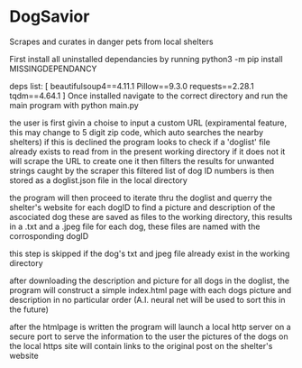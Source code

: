 # DogSavior
Scrapes and curates in danger pets from local shelters

First install all uninstalled dependancies by running 
python3 -m pip install MISSINGDEPENDANCY

deps list:
[
beautifulsoup4==4.11.1
Pillow==9.3.0
requests==2.28.1
tqdm==4.64.1
]
Once installed navigate to the correct directory and run the main program with 
python main.py

the user is first givin a choise to input a custom URL (expiramental feature, this may change to 5 digit zip code, which auto searches the nearby shelters)
if this is declined the program looks to check if a 'doglist' file already exists to read from in the present working directory
if it does not it will scrape the URL to create one
it then filters the results for unwanted strings caught by the scraper
this filtered list of dog ID numbers is then stored as a doglist.json file in the local directory

the program will then proceed to iterate thru the doglist and querry the shelter's website for each dogID to find a picture and description of the ascociated dog
these are saved as files to the working directory, this results in a .txt and a .jpeg file for each dog, these files are named with the corrosponding dogID

this step is skipped if the dog's txt and jpeg file already exist in the working directory

after downloading the description and picture for all dogs in the doglist, the program will construct a simple index.html page with each dogs picture and description in no particular order (A.I. neural net will be used to sort this in the future)

after the htmlpage is written the program will launch a local http server on a secure port to serve the information to the user
the pictures of the dogs on the local https site will contain links to the original post on the shelter's website
